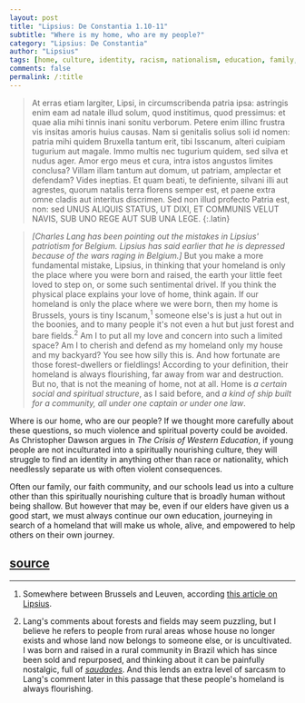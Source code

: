 ```yaml
---
layout: post
title: "Lipsius: De Constantia 1.10-11"
subtitle: "Where is my home, who are my people?"
category: "Lipsius: De Constantia"
author: "Lipsius"
tags: [home, culture, identity, racism, nationalism, education, family, Christopher Dawson, journey]
comments: false
permalink: /:title
---
```


> At erras etiam largiter, Lipsi, in circumscribenda patria ipsa: astringis enim eam ad natale illud solum, quod institimus, quod pressimus: et quae alia mihi tinnis inani sonitu verborum. Petere enim illinc frustra vis insitas amoris huius causas. Nam si genitalis solius soli id nomen: patria mihi quidem Bruxella tantum erit, tibi Isscanum, alteri cuipiam tugurium aut magale. Immo multis nec tugurium quidem, sed silva et nudus ager. Amor ergo meus et cura, intra istos angustos limites conclusa? Villam illam tantum aut domum, ut patriam, amplectar et defendam? Vides ineptias. Et quam beati, te definiente, silvani illi aut agrestes, quorum natalis terra florens semper est, et paene extra omne cladis aut interitus discrimen. Sed non illud profecto Patria est, non: sed UNUS ALIQUIS STATUS, UT DIXI, ET COMMUNIS VELUT NAVIS, SUB UNO REGE AUT SUB UNA LEGE.
{:.latin}

> *[Charles Lang has been pointing out the mistakes in Lipsius' patriotism for Belgium. Lipsius has said earlier that he is depressed because of the wars raging in Belgium.]* But you make a more fundamental mistake, Lipsius, in thinking that your homeland is only the place where you were born and raised, the earth your little feet loved to step on, or some such sentimental drivel. If you think the physical place explains your love of home, think again. If our homeland is only the place where we were born, then my home is Brussels, yours is tiny Iscanum,<sup>1</sup> someone else's is just a hut out in the boonies, and to many people it's not even a hut but just forest and bare fields.<sup>2</sup> Am I to put all my love and concern into such a limited space? Am I to cherish and defend as my homeland only my house and my backyard? You see how silly this is. And how fortunate are those forest-dwellers or fieldlings! According to your definition, their homeland is always flourishing, far away from war and destruction. But no, that is not the meaning of home, not at all. Home is *a certain social and spiritual structure*, as I said before, and *a kind of ship built for a community, all under one captain or under one law*.

Where is our home, who are our people? If we thought more carefully about these questions, so much violence and spiritual poverty could be avoided. As Christopher Dawson argues in *The Crisis of Western Education*, if young people are not inculturated into a spiritually nourishing culture, they will struggle to find an identity in anything other than race or nationality, which needlessly separate us with often violent consequences.

Often our family, our faith community, and our schools lead us into a culture other than this spiritually nourishing culture that is broadly human without being shallow. But however that may be, even if our elders have given us a good start, we must always continue our own education, journeying in search of a homeland that will make us whole, alive, and empowered to help others on their own journey.

<h2 class="post-source"><a href="https://books.google.com/books?id=ZmpSAAAAcAAJ&pg=PA18"><i class="fas fa-book" aria-hidden="true"></i> source</a></h2>

---

1. Somewhere between Brussels and Leuven, according [this article on Lipsius](https://books.google.com/books?id=jWo7AQAAIAAJ&pg=PA751&lpg=PA751&dq=iscanum).

2. Lang's comments about forests and fields may seem puzzling, but I believe he refers to people from rural areas whose house no longer exists and whose land now belongs to someone else, or is uncultivated. I was born and raised in a rural community in Brazil which has since been sold and repurposed, and thinking about it can be painfully nostalgic, full of [*saudades*](https://en.wikipedia.org/wiki/Saudade). And this lends an extra level of sarcasm to Lang's comment later in this passage that these people's homeland is always flourishing.